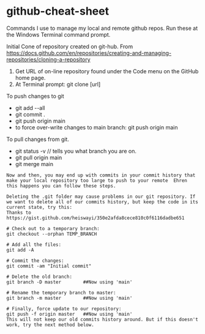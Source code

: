 # github-cheat-sheet
Commands I use to manage my local and remote github repos.  Run these at the Windows Terminal command prompt. 

Initial Cone of repository created on git-hub.  From https://docs.github.com/en/repositories/creating-and-managing-repositories/cloning-a-repository
1. Get URL of on-line  repository found under the Code menu on the GitHub home page. 
2. At Terminal prompt: git clone [url]

To push changes to git
* git add --all
* git commit .
* git push origin main
* to force over-write changes to main branch: git push origin main

To pull changes from git. 
* git status -v // tells you what branch you are on.
* git pull origin main
* git merge main

```
Now and then, you may end up with commits in your commit history that make your local repository too large to push to your remote  Ehren this happens you can follow these steps.

Deleting the .git folder may cause problems in our git repository. If we want to delete all of our commits history, but keep the code in its current state, try this:
Thanks to https://gist.github.com/heiswayi/350e2afda8cece810c0f6116dadbe651

# Check out to a temporary branch:
git checkout --orphan TEMP_BRANCH

# Add all the files:
git add -A

# Commit the changes:
git commit -am "Initial commit"

# Delete the old branch:
git branch -D master        ##Now using 'main'

# Rename the temporary branch to master:
git branch -m master        ##Now using 'main'

# Finally, force update to our repository:
git push -f origin master   ##Now using 'main'
This will not keep our old commits history around. But if this doesn't work, try the next method below.
```
